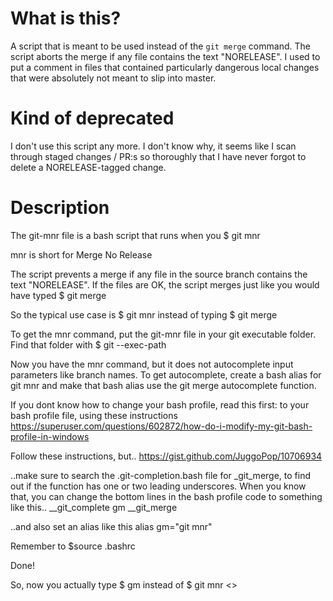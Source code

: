 # What is this?
A script that is meant to be used instead of the `git merge` command. The script aborts the merge if any file contains the text "NORELEASE". I used to put a comment in files that contained particularly dangerous local changes that were absolutely not meant to slip into master.

# Kind of deprecated
I don't use this script any more. I don't know why, it seems like I scan through staged changes / PR:s so thoroughly that I have never forgot to delete a NORELEASE-tagged change.

# Description
The git-mnr file is a bash script that runs when you
$ git mnr

mnr is short for Merge No Release

The script prevents a merge if any file in the source branch contains the text "NORELEASE". If the files are OK, the script merges just like you would have typed
$ git merge

So the typical use case is
$ git mnr <name of branch that you want to merge into current branch>
instead of typing
$ git merge <name of branch that you want to merge into current branch>


To get the mnr command, put the git-mnr file in your git executable folder. Find that folder with
$ git --exec-path

Now you have the mnr command, but it does not autocomplete input parameters like branch names. To get autocomplete, create a bash alias for git mnr and make that bash alias use the git merge autocomplete function.

If you dont know how to change your bash profile, read this first:
to your bash profile file, using these instructions
https://superuser.com/questions/602872/how-do-i-modify-my-git-bash-profile-in-windows

Follow these instructions, but..
https://gist.github.com/JuggoPop/10706934

..make sure to search the .git-completion.bash file for _git_merge, to find out if the function has one or two leading underscores. When you know that, you can change the bottom lines in the bash profile code to something like this..
__git_complete gm __git_merge

..and also set an alias like this
alias gm="git mnr"

Remember to
$source .bashrc

Done!

So, now you actually type
$ gm <START of name of branch that you want to merge into current branch> <TAB>
instead of
$ git mnr <>
